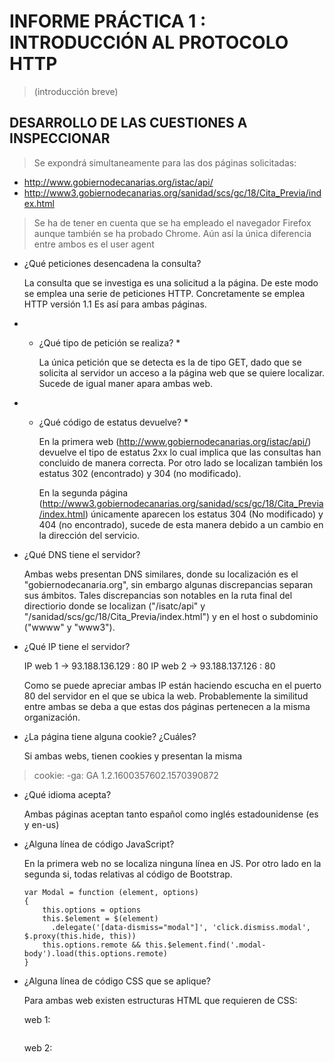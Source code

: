 # INFORME PRÁCTICA 1 : INTRODUCCIÓN AL PROTOCOLO HTTP
> (introducción breve)

## DESARROLLO DE LAS CUESTIONES A INSPECCIONAR  
> Se expondrá simultaneamente para las dos páginas solicitadas: 
   - http://www.gobiernodecanarias.org/istac/api/
   - http://www3.gobiernodecanarias.org/sanidad/scs/gc/18/Cita_Previa/index.html

> Se ha de tener en cuenta que se ha empleado el navegador Firefox aunque también se ha probado Chrome. Aún así la única diferencia entre ambos es el user agent

- ¿Qué peticiones desencadena la consulta?

    La consulta que se investiga es una solicitud a la página. De este modo se emplea una serie de peticiones HTTP. Concretamente se emplea HTTP versión 1.1
    Es así para ambas páginas.

- * ¿Qué tipo de petición se realiza? *

    La única petición que se detecta es la de tipo GET, dado que se solicita al servidor un acceso a la página web que se quiere localizar. Sucede de igual maner apara ambas web.

- * ¿Qué código de estatus devuelve? *

    En la primera web  (http://www.gobiernodecanarias.org/istac/api/) devuelve el tipo de estatus 2xx lo cual implica que las consultas han concluido de manera correcta. Por otro lado se localizan también los estatus 302 (encontrado) y 304 (no modificado).

    En la segunda página (http://www3.gobiernodecanarias.org/sanidad/scs/gc/18/Cita_Previa/index.html) únicamente aparecen los estatus 304 (No modificado) y 404 (no encontrado), sucede de esta manera debido a un cambio en la dirección del servicio.

- ¿Qué DNS tiene el servidor?

    Ambas webs presentan DNS similares, donde su localización es el "gobiernodecanaria.org", sin embargo algunas discrepancias separan sus ámbitos. Tales discrepancias son notables en la ruta final del directiorio donde se localizan  ("/isatc/api" y "/sanidad/scs/gc/18/Cita_Previa/index.html") y en el host 
    o subdominio ("wwww" y "www3").

- ¿Qué IP tiene el servidor?

    IP web 1 -> 93.188.136.129 : 80
    IP web 2 -> 93.188.137.126 : 80

    Como se puede apreciar ambas IP están haciendo escucha en el puerto 80 del servidor en el que se ubica la web. Probablemente la similitud entre ambas
    se deba a que estas dos páginas pertenecen a la misma organización.

- ¿La página tiene alguna cookie? ¿Cuáles?

    Si ambas webs, tienen cookies y presentan la misma
>   cookie: -ga: GA 1.2.1600357602.1570390872

- ¿Qué idioma acepta?

    Ambas páginas aceptan tanto español como inglés estadounidense (es y en-us)

- ¿Alguna línea de código JavaScript?

    En la primera web no se localiza ninguna línea en JS. Por otro lado en la segunda si, todas relativas al código de Bootstrap.

    ``` 
    var Modal = function (element, options) 
    {
        this.options = options
        this.$element = $(element)
          .delegate('[data-dismiss="modal"]', 'click.dismiss.modal', $.proxy(this.hide, this))
        this.options.remote && this.$element.find('.modal-body').load(this.options.remote)
    }
    ```
- ¿Alguna línea de código CSS que se aplique?

    Para ambas web existen estructuras HTML que requieren de CSS:

    web 1:
    ```
    ```

    web 2:
    ```
    ```
